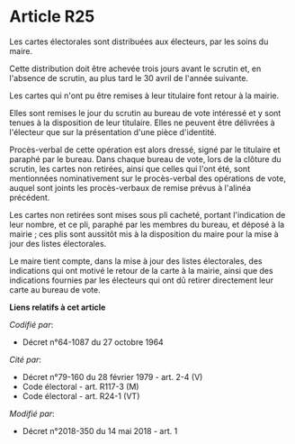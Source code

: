 # Article R25

Les cartes électorales sont distribuées aux électeurs, par les soins du maire.

Cette distribution doit être achevée trois jours avant le scrutin et, en l'absence de scrutin, au plus tard le 30 avril de
l'année suivante.

Les cartes qui n'ont pu être remises à leur titulaire font retour à la mairie.

Elles sont remises le jour du scrutin au bureau de vote intéressé et y sont tenues à la disposition de leur titulaire. Elles
ne peuvent être délivrées à l'électeur que sur la présentation d'une pièce d'identité.

Procès-verbal de cette opération est alors dressé, signé par le titulaire et paraphé par le bureau. Dans chaque bureau de
vote, lors de la clôture du scrutin, les cartes non retirées, ainsi que celles qui l'ont été, sont mentionnées nominativement
sur le procès-verbal des opérations de vote, auquel sont joints les procès-verbaux de remise prévus à l'alinéa précédent.

Les cartes non retirées sont mises sous pli cacheté, portant l'indication de leur nombre, et ce pli, paraphé par les membres
du bureau, et déposé à la mairie ; ces plis sont aussitôt mis à la disposition du maire pour la mise à jour des listes
électorales.

Le maire tient compte, dans la mise à jour des listes électorales, des indications qui ont motivé le retour de la carte à la
mairie, ainsi que des indications fournies par les électeurs qui ont dû retirer directement leur carte au bureau de vote.

**Liens relatifs à cet article**

_Codifié par_:

  - Décret n°64-1087 du 27 octobre 1964

_Cité par_:

  - Décret n°79-160 du 28 février 1979 - art. 2-4 (V)
  - Code électoral - art. R117-3 (M)
  - Code électoral - art. R24-1 (VT)

_Modifié par_:

  - Décret n°2018-350 du 14 mai 2018 - art. 1
